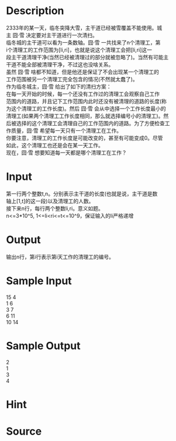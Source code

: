 
# Description

<div class="content"><div>2333年的某一天，临冬突降大雪，主干道已经被雪覆盖不能使用。城</div>
<div>主 囧·雪 决定要对主干道进行一次清扫。</div>
<div>临冬城的主干道可以看为一条数轴。囧·雪 一共找来了n个清理工，第</div>
<div>i个清理工的工作范围为[li,ri]，也就是说这个清理工会把[li,ri]这一</div>
<div>段主干道清理干净(当然已经被清理过的部分就被忽略了)。当然有可能主</div>
<div>干道不能全部被清理干净，不过这也没啥关系。</div>
<div>虽然 囧·雪 啥都不知道，但是他还是保证了不会出现某一个清理工的</div>
<div>工作范围被另一个清理工完全包含的情况(不然就太蠢了)。</div>
<div>作为临冬城主，囧·雪 给出了如下的清扫方案：</div>
<div>在每一天开始的时候，每一个还没有工作过的清理工会观察自己工作</div>
<div>范围内的道路，并且记下工作范围内此时还没有被清理的道路的长度(称</div>
<div>为这个清理工的工作长度)。然后 囧·雪 会从中选择一个工作长度最小的</div>
<div>清理工(如果两个清理工工作长度相同，那么就选择编号小的清理工)。然</div>
<div>后被选择的这个清理工会清理自己的工作范围内的道路。为了方便检查工</div>
<div>作质量，囧·雪 希望每一天只有一个清理工在工作。</div>
<div>你要注意，清理工的工作长度是可能改变的，甚至有可能变成0。尽管</div>
<div>如此，这个清理工也还是会在某一天工作。</div>
<div>现在，囧·雪 想要知道每一天都是哪个清理工在工作？</div>
<div></div></div>

# Input

<div class="content"><div>第一行两个整数t,n。分别表示主干道的长度(也就是说，主干道是数</div>
<div>轴上[1,t]的这一段)以及清理工的人数。</div>
<div>接下来n行，每行两个整数li,ri。意义如题。</div>
<div>n&lt;=3*10^5, 1&lt;=li&lt;ri&lt;=t&lt;=10^9，保证输入的li严格递增</div>
<div></div></div>

# Output

<div class="content"><div>输出n行，第i行表示第i天工作的清理工的编号。</div>
<div></div>
<p></p></div>

# Sample Input

<div class="content"><span class="sampledata">15 4<br/>
1 6<br/>
3 7<br/>
6 11<br/>
10 14</span></div>

# Sample Output

<div class="content"><span class="sampledata">2<br/>
1<br/>
3<br/>
4</span></div>

# Hint

<div class="content"><p></p></div>

# Source

<div class="content"><p><a href="problemset.php?search="></a></p></div>

